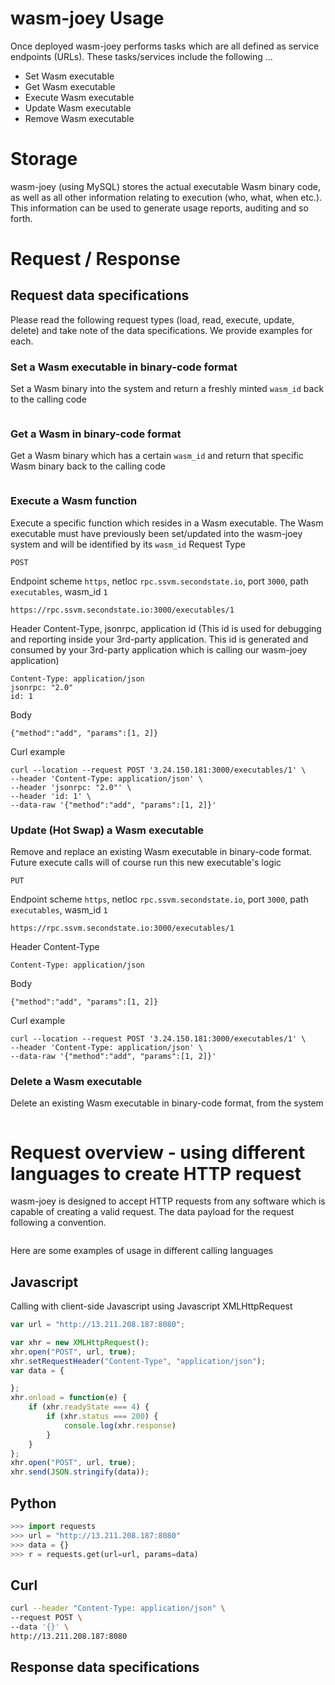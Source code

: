 # wasm-joey Usage

Once deployed wasm-joey performs tasks which are all defined as service endpoints (URLs). These tasks/services include the following ...
- Set Wasm executable
- Get Wasm executable
- Execute Wasm executable
- Update Wasm executable
- Remove Wasm executable


# Storage
wasm-joey (using MySQL) stores the actual executable Wasm binary code, as well as all other information relating to execution (who, what, when etc.). This information can be used to generate usage reports, auditing and so forth.

# Request / Response

## Request data specifications
Please read the following request types (load, read, execute, update, delete) and take note of the data specifications. We provide examples for each.

### Set a Wasm executable in binary-code format
Set a Wasm binary into the system and return a freshly minted `wasm_id` back to the calling code
```
```
### Get a Wasm in binary-code format
Get a Wasm binary which has a certain `wasm_id` and return that specific Wasm binary back to the calling code
```
```
### Execute a Wasm function
Execute a specific function which resides in a Wasm executable. The Wasm executable must have previously been set/updated into the wasm-joey system and will be identified by its `wasm_id`
Request Type
```
POST
```
Endpoint
scheme `https`, netloc `rpc.ssvm.secondstate.io`, port `3000`, path `executables`, wasm_id `1`
```
https://rpc.ssvm.secondstate.io:3000/executables/1
```
Header
Content-Type, jsonrpc, application id (This id is used for debugging and reporting inside your 3rd-party application. This id is generated and consumed by your 3rd-party application which is calling our wasm-joey application)
```
Content-Type: application/json
jsonrpc: "2.0"
id: 1
```
Body
```
{"method":"add", "params":[1, 2]}
```
Curl example
```
curl --location --request POST '3.24.150.181:3000/executables/1' \
--header 'Content-Type: application/json' \
--header 'jsonrpc: "2.0"' \
--header 'id: 1' \
--data-raw '{"method":"add", "params":[1, 2]}'
```

### Update (Hot Swap) a Wasm executable
Remove and replace an existing Wasm executable in binary-code format. Future execute calls will of course run this new executable's logic
```
PUT
```
Endpoint
scheme `https`, netloc `rpc.ssvm.secondstate.io`, port `3000`, path `executables`, wasm_id `1`
```
https://rpc.ssvm.secondstate.io:3000/executables/1
```
Header
Content-Type
```
Content-Type: application/json
```
Body
```
{"method":"add", "params":[1, 2]}
```
Curl example
```
curl --location --request POST '3.24.150.181:3000/executables/1' \
--header 'Content-Type: application/json' \
--data-raw '{"method":"add", "params":[1, 2]}'
```
### Delete a Wasm executable
Delete an existing Wasm executable in binary-code format, from the system
```
```


# Request overview - using different languages to create HTTP request
wasm-joey is designed to accept HTTP requests from any software which is capable of creating a valid request. The data payload for the request following a convention.

```
```

Here are some examples of usage in different calling languages

## Javascript
Calling with client-side Javascript using Javascript XMLHttpRequest
```javascript
var url = "http://13.211.208.187:8080";

var xhr = new XMLHttpRequest();
xhr.open("POST", url, true);
xhr.setRequestHeader("Content-Type", "application/json");
var data = {

};
xhr.onload = function(e) {
    if (xhr.readyState === 4) {
        if (xhr.status === 200) {
            console.log(xhr.response)
        }
    }
};
xhr.open("POST", url, true);
xhr.send(JSON.stringify(data));
```

## Python
```python
>>> import requests
>>> url = "http://13.211.208.187:8080"
>>> data = {} 
>>> r = requests.get(url=url, params=data)
```

## Curl
```bash
curl --header "Content-Type: application/json" \                     
--request POST \
--data '{}' \
http://13.211.208.187:8080
```


## Response data specifications
